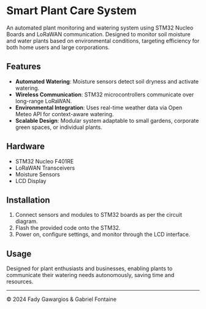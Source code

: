 # Smart Plant Care System

An automated plant monitoring and watering system using STM32 Nucleo Boards and LoRaWAN communication. Designed to monitor soil moisture and water plants based on environmental conditions, targeting efficiency for both home users and large corporations.

## Features
- **Automated Watering**: Moisture sensors detect soil dryness and activate watering.
- **Wireless Communication**: STM32 microcontrollers communicate over long-range LoRaWAN.
- **Environmental Integration**: Uses real-time weather data via Open Meteo API for context-aware watering.
- **Scalable Design**: Modular system adaptable to small gardens, corporate green spaces, or individual plants.

## Hardware
- STM32 Nucleo F401RE
- LoRaWAN Transceivers
- Moisture Sensors
- LCD Display

## Installation
1. Connect sensors and modules to STM32 boards as per the circuit diagram.
2. Flash the provided code onto the STM32.
3. Power on, configure settings, and monitor through the LCD interface.

## Usage
Designed for plant enthusiasts and businesses, enabling plants to communicate their watering needs autonomously, saving time and resources.

---

© 2024 Fady Gawargios & Gabriel Fontaine
